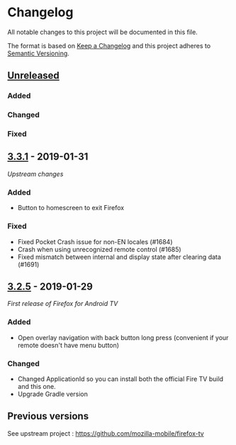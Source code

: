# Changelog
All notable changes to this project will be documented in this file.

The format is based on [Keep a Changelog](http://keepachangelog.com/en/1.0.0/)
and this project adheres to [Semantic Versioning](http://semver.org/spec/v2.0.0.html).

## [Unreleased]
### Added

### Changed

### Fixed

## [3.3.1] - 2019-01-31
*Upstream changes*

### Added
- Button to homescreen to exit Firefox

### Fixed
- Fixed Pocket Crash issue for non-EN locales (#1684)
- Crash when using unrecognized remote control (#1685)
- Fixed mismatch between internal and display state after clearing data (#1691)

## [3.2.5] - 2019-01-29
*First release of Firefox for Android TV*

### Added
- Open overlay navigation with back button long press (convenient if your remote doesn't have menu button)

### Changed
- Changed ApplicationId so you can install both the official Fire TV build and this one.
- Upgrade Gradle version

## Previous versions
See upstream project : https://github.com/mozilla-mobile/firefox-tv

[Unreleased]: https://github.com/zecakeh/firefox-tv-for-android/compare/v3.3.1..HEAD
[3.3.1]: https://github.com/zecakeh/firefox-tv-for-android/compare/v3.2.5...v3.3.1
[3.2.5]: https://github.com/mozilla-mobile/firefox-tv/compare/releases/v3.2.5...zecakeh:releases/v3.2.5
